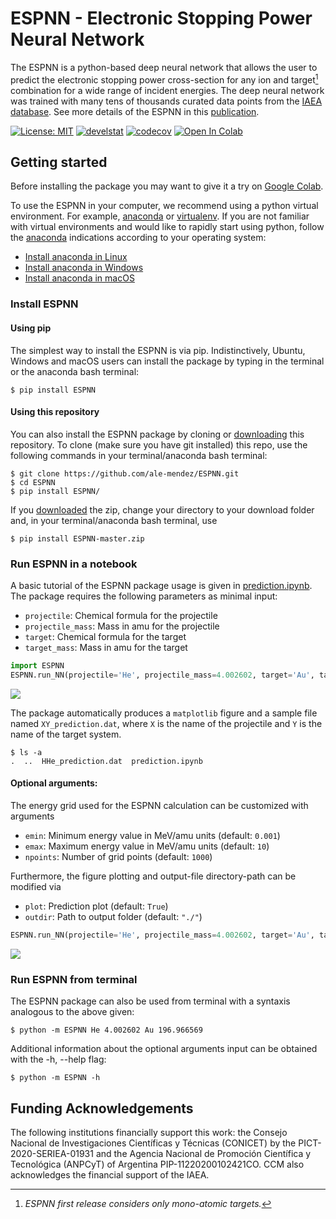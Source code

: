 # ESPNN - Electronic Stopping Power Neural Network

The ESPNN is a python-based deep neural network that allows the user to predict the electronic stopping power cross-section for any ion and target[^1] combination for a wide range of incident energies. The deep neural network was trained with many tens of thousands curated data points from the [IAEA database](https://www-nds.iaea.org/stopping/). See more details of the ESPNN in this [publication](arxiv).

[^1]: *ESPNN first release considers only mono-atomic targets.*

 [![License: MIT](https://img.shields.io/badge/License-MIT-yellow.svg)](https://opensource.org/licenses/MIT) [![develstat](https://github.com/ale-mendez/ESPNN/actions/workflows/espnn_ci.yml/badge.svg)](https://github.com/ale-mendez/ESPNN/actions/workflows/espnn_ci.yml/badge.svg) [![codecov](https://codecov.io/gh/ale-mendez/ESPNN/branch/master/graph/badge.svg?token=R49KN0O0I1)](https://codecov.io/gh/ale-mendez/ESPNN) [![Open In Colab](https://colab.research.google.com/assets/colab-badge.svg)](https://colab.research.google.com/drive/1UCDj0XT_4Ex_Mvp1vurleeeDVcjed6vP)
 <!-- [![Research software impact](http://depsy.org/api/package/pypi/)](http://depsy.org/package/python/) -->

 <!--
### Citation

```
@article{BivortHaiek2022,
author = {F. Bivort Haiek, A. M. P. Mendez, C. C. Montanari, D. M. Mitnik},
title = {ESPNN: The IAEA stopping power database neutral network. Part I: Monoatomic targets.},
year = {2022}

```
}-->

## Getting started

Before installing the package you may want to give it a try on [Google Colab](https://colab.research.google.com/drive/1UCDj0XT_4Ex_Mvp1vurleeeDVcjed6vP).

To use the ESPNN in your computer, we recommend using a python virtual environment. For example, [anaconda](https://docs.anaconda.com/anaconda/install/index.html) or [virtualenv](https://virtualenv.pypa.io/en/stable/installation.html). If you are not familiar with virtual environments and would like to rapidly start using python, follow the [anaconda](https://docs.anaconda.com/anaconda/install/index.html) indications according to your operating system:

- <a href="https://docs.anaconda.com/anaconda/install/linux/" target="_blank">Install anaconda in Linux</a>
- <a href="https://docs.anaconda.com/anaconda/install/windows/" target="_blank">Install anaconda in Windows</a>
- <a href="https://docs.anaconda.com/anaconda/install/mac-os/" target="_blank">Install anaconda in macOS</a>
### Install ESPNN
#### Using pip

The simplest way to install the ESPNN is via pip. Indistinctively, Ubuntu, Windows and macOS users can install the package by typing in the terminal or the anaconda bash terminal:
```console
$ pip install ESPNN
```

#### Using this repository

You can also install the ESPNN package by cloning or [downloading](https://github.com/ale-mendez/ESPNN/archive/refs/heads/master.zip) this repository. To clone (make sure you have git installed) this repo, use the following commands in your terminal/anaconda bash terminal:
```console
$ git clone https://github.com/ale-mendez/ESPNN.git
$ cd ESPNN
$ pip install ESPNN/
```
If you [downloaded](https://github.com/ale-mendez/ESPNN/archive/refs/heads/master.zip) the zip, change your directory to your download folder and, in your terminal/anaconda bash terminal, use
```console
$ pip install ESPNN-master.zip
```

### Run ESPNN in a notebook

A basic tutorial of the ESPNN package usage is given in [prediction.ipynb](workflow/prediction.ipynb). The package requires the following parameters as minimal input:

- ``projectile``: Chemical formula for the projectile
- ``projectile_mass``: Mass in amu for the projectile
- ``target``: Chemical formula for the target
- ``target_mass``: Mass in amu for the target

```python
import ESPNN
ESPNN.run_NN(projectile='He', projectile_mass=4.002602, target='Au', target_mass=196.966569)
```

![](https://github.com/ale-mendez/ESPNN/blob/master/docs/prediction_files/prediction_2_0.png?raw=true)

The package automatically produces a ``matplotlib`` figure and a sample file named ``XY_prediction.dat``, where ``X`` is the name of the projectile and ``Y`` is the name of the target system.

```console
$ ls -a
.  ..  HHe_prediction.dat  prediction.ipynb 
```

#### Optional arguments:

The energy grid used for the ESPNN calculation can be customized with arguments

- ``emin``: Minimum energy value in MeV/amu units (default: ``0.001``)
- ``emax``: Maximum energy value in MeV/amu units (default: ``10``)
- ``npoints``: Number of grid points (default: ``1000``)

Furthermore, the figure plotting and output-file directory-path can be modified via
- ``plot``: Prediction plot (default: ``True``)
- ``outdir``: Path to output folder (default: ``"./"``)


```python
ESPNN.run_NN(projectile='He', projectile_mass=4.002602, target='Au', target_mass=196.966569, emin=0.01, emax=1, npoints=50)
```

![](https://github.com/ale-mendez/ESPNN/blob/master/docs/prediction_files/prediction_4_0.png?raw=true)

### Run ESPNN from terminal

The ESPNN package can also be used from terminal with a syntaxis analogous to the above given:

```console
$ python -m ESPNN He 4.002602 Au 196.966569
```

Additional information about the optional arguments input can be obtained with the -h, --help flag:

```console
$ python -m ESPNN -h
```


##  Funding Acknowledgements

The following institutions financially support this work: the Consejo Nacional de Investigaciones Científicas y Técnicas (CONICET) by the PICT-2020-SERIEA-01931 and the Agencia Nacional de Promoción Científica y Tecnológica (ANPCyT) of Argentina PIP-11220200102421CO. CCM also acknowledges the financial support of the IAEA.